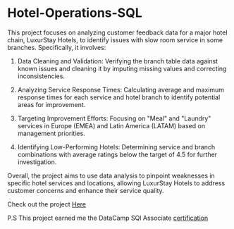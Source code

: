 # Hotel-Operations-SQL

This project focuses on analyzing customer feedback data for a major hotel chain, LuxurStay Hotels, to identify issues with slow room service in some branches. Specifically, it involves:

1. Data Cleaning and Validation: Verifying the branch table data against known issues and cleaning it by imputing missing values and correcting inconsistencies.

2. Analyzing Service Response Times: Calculating average and maximum response times for each service and hotel branch to identify potential areas for improvement.

3. Targeting Improvement Efforts: Focusing on "Meal" and "Laundry" services in Europe (EMEA) and Latin America (LATAM) based on management priorities.

4. Identifying Low-Performing Hotels: Determining service and branch combinations with average ratings below the target of 4.5 for further investigation.

Overall, the project aims to use data analysis to pinpoint weaknesses in specific hotel services and locations, allowing LuxurStay Hotels to address customer concerns and enhance their service quality.

Check out the project [Here](https://github.com/JachimmaChristian/Hotel-Operations-SQL-/blob/main/workspace/notebook.ipynb)

P.S This project earned me the DataCamp SQl Associate [certification](https://www.datacamp.com/certificate/SQA0012587875390)
